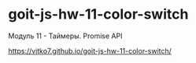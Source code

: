 # goit-js-hw-11-color-switch
Модуль 11 - Таймеры. Promise API

https://vitko7.github.io/goit-js-hw-11-color-switch/
